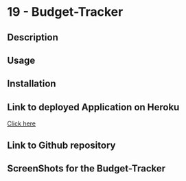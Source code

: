 # 19 - Budget-Tracker

## Description

## Usage

## Installation 

## Link to deployed Application on Heroku
 [Click here](https://budget-tracker-marcus.herokuapp.com/)
 
## Link to Github repository

## ScreenShots for the Budget-Tracker
